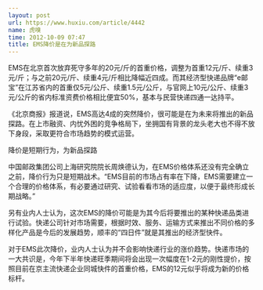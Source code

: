 ```yaml
---
layout: post
url: https://www.huxiu.com/article/4442
name: 虎嗅
time: 2012-10-09 07:47
title: EMS降价是在为新品探路
---
```

EMS在北京首次放弃死守多年的20元/斤的首重价格，调整为首重12元/斤、续重3元/斤；与之前20元/斤、续重4元/斤相比降幅近四成。而其经济型快递品牌“e邮宝”在江苏省内的首重仅5元/公斤、续重1.5元/公斤，与官网上10元/公斤、续重3元/公斤的省内标准资费价格相比便宜50%，基本与民营快递四通一达持平。

《北京商报》报道说，EMS高达4成的突然降价，很可能是在为未来将推出的新品探路。在上市融资、内忧外困的竞争格局下，坐拥国有背景的龙头老大也不得不放下身段，采取更符合市场趋势的模式运营。

降价是短期行为，为新品探路

中国邮政集团公司上海研究院院长周焕德认为，在EMS价格体系还没有完全确立之前，降价行为只是短期战术。“EMS目前的市场占有率在下降，EMS需要建立一个合理的价格体系，有必要通过研究、试验看看市场的适应度，以便于最终形成长期战略。”

另有业内人士认为，这次EMS的降价可能是为其今后将要推出的某种快递品类进行试验。快递公司针对市场需要，根据时效、服务、运输方式来推出不同价格的多样化产品是今后的发展趋势，顺丰的“四日件”就是其推出的经济型快件。

对于EMS此次降价，业内人士认为并不会影响快递行业的涨价趋势。快递市场的一大共识是，今年下半年快递旺季期间将会出现一次幅度在1-2元的刚性提价，按照目前在京主流快递企业同城快件的首重价格，EMS的12元似乎将成为新的价格标杆。

